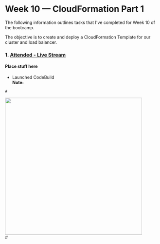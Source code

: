 # Week 10 — CloudFormation Part 1

The following information outlines tasks that I've completed for Week 10 of the bootcamp. 

The objective is to create and deploy a CloudFormation Template for our cluster and load balancer.

### 1. [Attended - Live Stream](https://www.youtube.com/watch?v=BRmEG4zicM0)  

#### Place stuff here  
- Launched CodeBuild  
**Note:**
```
#
```

<img src="/assets/#" width=450>
<figcaption>#</figcaption>   
<br/><br/>  
